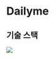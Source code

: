 # Dailyme

## 기술 스택
<img src="https://img.shields.io/github/issues/hwiseo-cho/dailyme?color=6DB33F&label=%20Spring%20Boot&logo=Spring%20Boot"/>
